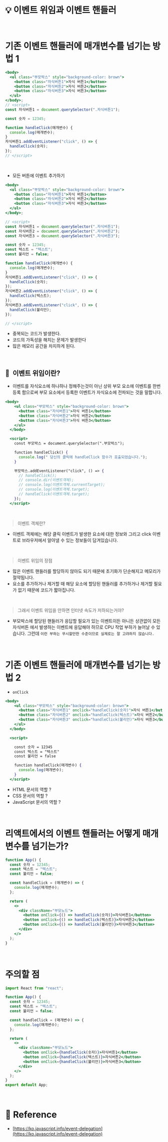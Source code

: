 # 💡 이벤트 위임과 이벤트 핸들러

<br/>

# 기존 이벤트 핸들러에 매개변수를 넘기는 방법 1

```jsx
<body>
  <ul class="부모박스" style="background-color: brown">
    <button class="자식버튼1">자식 버튼1</button>
    <button class="자식버튼2">자식 버튼2</button>
    <button class="자식버튼3">자식 버튼3</button>
  </ul>
</body>;
// <script>
const 자식버튼1 = document.querySelector(".자식버튼1");

const 숫자 = 12345;

function handleClick(매개변수) {
  console.log(매개변수);
}
자식버튼1.addEventListener("click", () => {
  handleClick(숫자);
});
// </script>
```

<br/>

- 모든 버튼에 이벤트 추가하기

```jsx
<body>
  <ul class="부모박스" style="background-color: brown">
    <button class="자식버튼1">자식 버튼1</button>
    <button class="자식버튼2">자식 버튼2</button>
    <button class="자식버튼3">자식 버튼3</button>
  </ul>
</body>;

// <script>
const 자식버튼1 = document.querySelector(".자식버튼1");
const 자식버튼2 = document.querySelector(".자식버튼2");
const 자식버튼3 = document.querySelector(".자식버튼3");

const 숫자 = 12345;
const 텍스트 = "텍스트";
const 불리언 = false;

function handleClick(매개변수) {
  console.log(매개변수);
}
자식버튼1.addEventListener("click", () => {
  handleClick(숫자);
});
자식버튼2.addEventListener("click", () => {
  handleClick(텍스트);
});
자식버튼3.addEventListener("click", () => {
  handleClick(불리언);
});

// </script>
```

- 중복되는 코드가 발생한다.
- 코드의 가독성을 해치는 문제가 발생한다
- 많은 메모리 공간을 차지하게 된다.

<br/>

## 🔗  이벤트 위임이란?

- 이벤트를 자식요소에 하나하나 정해주는것이 아닌 상위 부모 요소에 이벤트를 한번 등록 함으로써 부모 요소에서 등록한 이벤트가 자식요소에 전파되는 것을 말합니다.

```jsx
<body>
    <ul class="부모박스" style="background-color: brown">
      <button class="자식버튼1">자식 버튼1</button>
      <button class="자식버튼2">자식 버튼2</button>
      <button class="자식버튼3">자식 버튼3</button>
    </ul>
  </body>

  <script>
    const 부모박스 = document.querySelector(".부모박스");

    function handleClick() {
      console.log(" 당신의 클릭에 handleClick 함수가 호출되었습니다.");
    }

    부모박스.addEventListener("click", () => {
      // handleClick();
      // console.dir(이벤트객체);
      // console.log(이벤트객체.currentTarget);
      // console.log(이벤트객체.target);
      // handleClick(이벤트객체.target);
    });
  </script>
```

<br/>

> 이벤트 객체란?

- 이벤트 객체에는 해당 클릭 이벤트가 발생한 요소에 대한 정보와 그리고 click 이벤트로 브라우저에서 알아낼 수 있는 정보들이 담겨있습니다.

<br/>

> 이벤트 위임의 장점

- 많은 이벤트 핸들러를 할당하지 않아도 되기 때문에 초기화가 단순해지고 메모리가 절약됩니다.
- 요소를 추가하거나 제거할 때 해당 요소에 할당된 핸들러를 추가하거나 제거할 필요가 없기 때문에 코드가 짧아집니다.

<br/>

> 그래서 이벤트 위임을 안하면 인터넷 속도가 저하되는거야?

- 부모박스에 할당된 핸들러가 응답할 필요가 있는 이벤트이든 아니든 상관없이 모든 자식버튼 에서 발생하는 이벤트에 응답해야 하므로 CPU 작업 부하가 늘어날 수 있습니다. 그런데 `이런 부하는 무시할만한 수준이므로 실제로는 잘 고려하지 않습니다.`

<br/>

# 기존 이벤트 핸들러에 매개변수를 넘기는 방법 2

- `onClick`

```jsx
<body>
    <ul class="부모박스" style="background-color: brown">
      <button class="자식버튼1" onclick="handleClick(숫자)">자식 버튼1</button>
      <button class="자식버튼2" onclick="handleClick(텍스트)">자식 버튼2</button>
      <button class="자식버튼3" onclick="handleClick(불리언)">자식 버튼3</button>
    </ul>
  </body>

  <script>

	const 숫자 = 12345
	const 텍스트 = "텍스트"
	const 불리언 = false

    function handleClick(매개변수) {
      console.log(매개변수);
    }
  </script>
```

- HTML 문서의 역할 ?
- CSS 문서의 역할 ?
- JavaScript 문서의 역할 ?

<br/>

# 리액트에서의 이벤트 핸들러는 어떻게 매개변수를 넘기는가?

```jsx
function App() {
  const 숫자 = 12345;
  const 텍스트 = "텍스트";
  const 불리언 = false;

  const handleClick = (매개변수) => {
    console.log(매개변수);
  };

  return (
    <>
      <div className="부모노드">
        <button onClick={() => handleClick(숫자)}>자식버튼1</button>
        <button onClick={() => handleClick(텍스트)}>자식버튼2</button>
        <button onClick={() => handleClick(불리언)}>자식버튼3</button>
      </div>
    </>
  );
}
```

<br/>

# 주의할 점

```jsx
import React from "react";

function App() {
  const 숫자 = 12345;
  const 텍스트 = "텍스트";
  const 불리언 = false;

  const handleClick = (매개변수) => {
    console.log(매개변수);
  };

  return (
    <>
      <div className="부모노드">
        <button onClick={handleClick(숫자)}>자식버튼1</button>
        <button onClick={handleClick(텍스트)}>자식버튼2</button>
        <button onClick={handleClick(불리언)}>자식버튼3</button>
      </div>
    </>
  );
}
export default App;
```

<br/>

# 🔗 Reference

- [https://ko.javascript.info/event-delegation](https://ko.javascript.info/event-delegation)
